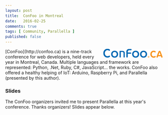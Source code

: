 ```yaml
---
layout: post
title:  ConFoo in Montreal
date:   2016-02-25
comments: true
tags: [ Community, Parallella ]
published: false
---
```

<img src="/images/confoo.gif" align="right" style="margin-left:10px;">
[ConFoo](http://confoo.ca) is a nine-track conference for web developers, held every year in Montreal, Canada. Multiple languages and framework are represented: Python, .Net, Ruby, C#, JavaScript... the works. ConFoo also offered a healthy helping of IoT: Arduino, Raspberry Pi, and Parallella (presented by this author).

<!--more-->

### Slides

The ConFoo organizers invited me to present Parallella at this year's conference. Thanks organizers! Slides appear below.

<center><script async class="speakerdeck-embed" data-id="d8423c58ee8d4c8382735fe4142060b2" data-ratio="1.77777777777778" src="//speakerdeck.com/assets/embed.js"></script></center>




